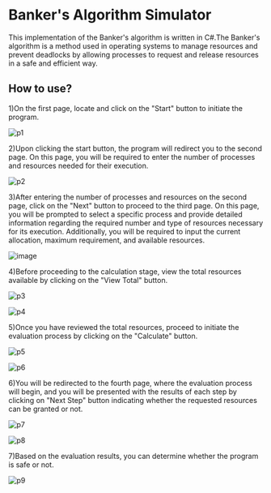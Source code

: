 
# Banker's Algorithm Simulator

This implementation of the Banker's algorithm is written in C#.The Banker's algorithm is a method used in operating systems to manage resources and prevent deadlocks by allowing processes to request and release resources in a safe and efficient way.


## How to use?

1)On the first page, locate and click on the "Start" button to initiate the program.

![p1](https://github.com/MennaMSeif/Banker-s-Algorithm-Simulator/assets/132026573/7dcb08c8-ac0d-499f-8100-c3942b68232a)


2)Upon clicking the start button, the program will redirect you to the second page. On this page, you will be required to enter the number of processes and resources needed for their execution.

![p2](https://github.com/MennaMSeif/Banker-s-Algorithm-Simulator/assets/132026573/f2013d00-a82e-42b0-a2f1-e32038ebafea)


3)After entering the number of processes and resources on the second page, click on the "Next" button to proceed to the third page. On this page, you will be prompted to select a specific process and provide detailed information regarding the required number and type of resources necessary for its execution. Additionally, you will be required to input the current allocation, maximum requirement, and available resources. 

![image](https://github.com/MennaMSeif/Banker-s-Algorithm-Simulator/assets/132026573/07869d59-bb33-403e-a029-65a8991db9c0)


4)Before proceeding to the calculation stage, view the total resources available by clicking on the "View Total" button.

![p3](https://github.com/MennaMSeif/Banker-s-Algorithm-Simulator/assets/132026573/9777fa9f-ea98-4698-9891-5c51b6019f75)

![p4](https://github.com/MennaMSeif/Banker-s-Algorithm-Simulator/assets/132026573/1141fad2-0083-466b-9d27-80ff30e83088)


5)Once you have reviewed the total resources, proceed to initiate the evaluation process by clicking on the "Calculate" button.

![p5](https://github.com/MennaMSeif/Banker-s-Algorithm-Simulator/assets/132026573/3b69bbf3-6a29-42b2-b2f0-518587992017)

![p6](https://github.com/MennaMSeif/Banker-s-Algorithm-Simulator/assets/132026573/70eac9de-ede4-4ecb-ba09-5e66afd2685d)


6)You will be redirected to the fourth page, where the evaluation process will begin, and you will be presented with the results of each step by clicking on "Next Step" button indicating whether the requested resources can be granted or not.

![p7](https://github.com/MennaMSeif/Banker-s-Algorithm-Simulator/assets/132026573/e4d437b8-e198-42ce-b357-98f6bf96e0dc)

![p8](https://github.com/MennaMSeif/Banker-s-Algorithm-Simulator/assets/132026573/e11e3e9c-865d-44d9-a84a-7f6f26f2b2dd)


7)Based on the evaluation results, you can determine whether the program is safe or not.

![p9](https://github.com/MennaMSeif/Banker-s-Algorithm-Simulator/assets/132026573/373b70b4-0243-4522-9d92-da6fe5c1f77f)











